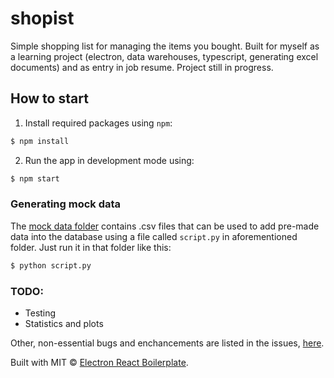 # shopist
Simple shopping list for managing the items you bought.
Built for myself as a learning project (electron, data warehouses, typescript, generating excel documents) and as entry in job resume.
Project still in progress.

## How to start

1. Install required packages using `npm`:
```bash
$ npm install
```
2. Run the app in development mode using:
```bash
$ npm start
```

### Generating mock data
The [mock data folder](https://github.com/Dawnkai/shopist/tree/main/mock_data) contains .csv files that can be used to add pre-made data into the database using a file called `script.py` in aforementioned folder. Just run it in that folder like this:
```bash
$ python script.py
```

### TODO:
* Testing
* Statistics and plots

Other, non-essential bugs and enchancements are listed in the issues, [here](https://github.com/Dawnkai/shopist/issues).

Built with MIT © [Electron React Boilerplate](https://github.com/electron-react-boilerplate).
